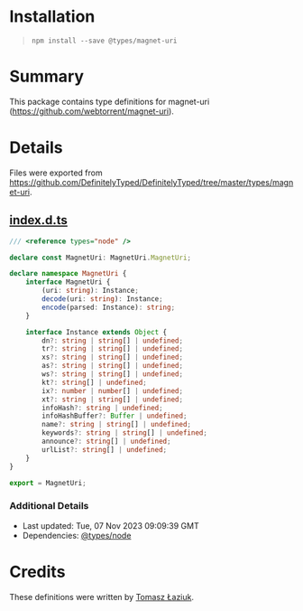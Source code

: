 # Installation
> `npm install --save @types/magnet-uri`

# Summary
This package contains type definitions for magnet-uri (https://github.com/webtorrent/magnet-uri).

# Details
Files were exported from https://github.com/DefinitelyTyped/DefinitelyTyped/tree/master/types/magnet-uri.
## [index.d.ts](https://github.com/DefinitelyTyped/DefinitelyTyped/tree/master/types/magnet-uri/index.d.ts)
````ts
/// <reference types="node" />

declare const MagnetUri: MagnetUri.MagnetUri;

declare namespace MagnetUri {
    interface MagnetUri {
        (uri: string): Instance;
        decode(uri: string): Instance;
        encode(parsed: Instance): string;
    }

    interface Instance extends Object {
        dn?: string | string[] | undefined;
        tr?: string | string[] | undefined;
        xs?: string | string[] | undefined;
        as?: string | string[] | undefined;
        ws?: string | string[] | undefined;
        kt?: string[] | undefined;
        ix?: number | number[] | undefined;
        xt?: string | string[] | undefined;
        infoHash?: string | undefined;
        infoHashBuffer?: Buffer | undefined;
        name?: string | string[] | undefined;
        keywords?: string | string[] | undefined;
        announce?: string[] | undefined;
        urlList?: string[] | undefined;
    }
}

export = MagnetUri;

````

### Additional Details
 * Last updated: Tue, 07 Nov 2023 09:09:39 GMT
 * Dependencies: [@types/node](https://npmjs.com/package/@types/node)

# Credits
These definitions were written by [Tomasz Łaziuk](https://github.com/tlaziuk).
